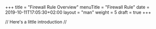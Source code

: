 +++
title = "Firewall Rule Overview"
menuTitle = "Firewall Rule"
date = 2019-10-11T17:05:30+02:00
layout = "man"
weight = 5
draft = true
+++

// Here's a little introduction //

## 
